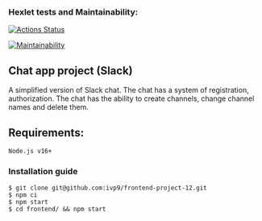 ### Hexlet tests and Maintainability:
[![Actions Status](https://github.com/ivp9/frontend-project-12/actions/workflows/hexlet-check.yml/badge.svg)](https://github.com/ivp9/frontend-project-12/actions)

[![Maintainability](https://api.codeclimate.com/v1/badges/82923e44215d98d5a347/maintainability)](https://codeclimate.com/github/ivp9/frontend-project-12/maintainability)

## Chat app project (Slack)
A simplified version of Slack chat. The chat has a system of registration, authorization. The chat has the ability to create channels, change channel names and delete them.

## Requirements:
```
Node.js v16+
```

### Installation guide
````
$ git clone git@github.com:ivp9/frontend-project-12.git
$ npm ci
$ npm start
$ cd frontend/ && npm start
````